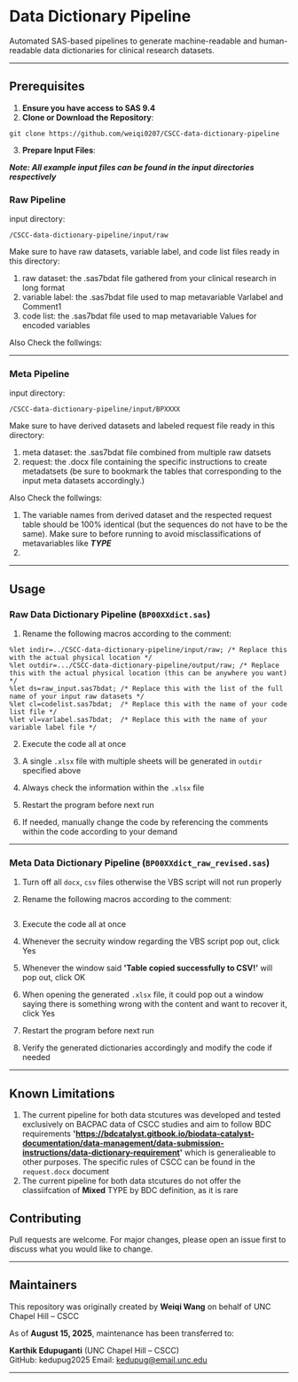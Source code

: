 # Data Dictionary Pipeline

Automated SAS-based pipelines to generate machine-readable and human-readable data dictionaries for clinical research datasets.

---

## Prerequisites
1.	**Ensure you have access to SAS 9.4**
2.	**Clone or Download the Repository**:
```
git clone https://github.com/weiqi0207/CSCC-data-dictionary-pipeline
```

3.  **Prepare Input Files**:

***Note: All example input files can be found in the input directories respectively***

### Raw Pipeline

input directory: 

```
/CSCC-data-dictionary-pipeline/input/raw
```
Make sure to have raw datasets, variable label, and code list files ready in this directory:

1. raw dataset: the .sas7bdat file gathered from your clinical research in long format
2. variable label: the .sas7bdat file used to map metavariable Varlabel and Comment1
3. code list: the .sas7bdat file used to map metavariable Values for encoded variables

Also Check the follwings:

---

### Meta Pipeline

input directory:

```
/CSCC-data-dictionary-pipeline/input/BPXXXX
```

Make sure to have derived datasets and labeled request file ready in this directory:

1. meta dataset: the .sas7bdat file combined from multiple raw datsets
2. request: the .docx file containing the specific instructions to create metadatsets (be sure to bookmark the tables that corresponding to the input meta datasets accordingly.)

Also Check the follwings:

1. The variable names from derived dataset and the respected request table should be 100% identical (but the sequences do not have to be the same). Make sure to before running to avoid misclassifications of metavariables like ***TYPE***
2. 

---


## Usage

### Raw Data Dictionary Pipeline (`BP00XXdict.sas`)

1. Rename the following macros according to the comment:

```sas
%let indir=../CSCC-data-dictionary-pipeline/input/raw; /* Replace this with the actual physical location */
%let outdir=.../CSCC-data-dictionary-pipeline/output/raw; /* Replace this with the actual physical location (this can be anywhere you want) */
%let ds=raw_input.sas7bdat; /* Replace this with the list of the full name of your input raw datasets */
%let cl=codelist.sas7bdat;  /* Replace this with the name of your code list file */
%let vl=varlabel.sas7bdat;  /* Replace this with the name of your variable label file */
```
2. Execute the code all at once

3. A single `.xlsx` file with multiple sheets will be generated in `outdir` specified above

4. Always check the information within the `.xlsx` file

5. Restart the program before next run

6. If needed, manually change the code by referencing the comments within the code according to your demand

---

### Meta Data Dictionary Pipeline (`BP00XXdict_raw_revised.sas`)

1. Turn off all `docx`, `csv` files otherwise the VBS script will not run properly

2. Rename the following macros according to the comment:

```sas

```
3. Execute the code all at once

4. Whenever the secruity window regarding the VBS script pop out, click Yes

5. Whenever the window said **'Table copied successfully to CSV!'** will pop out, click OK

6. When opening the generated `.xlsx` file, it could pop out a window saying there is something wrong with the content and want to recover it, click Yes

7. Restart the program before next run

8. Verify the generated dictionaries accordingly and modify the code if needed

---
## Known Limitations

1. The current pipeline for both data stcutures was developed and tested exclusively on BACPAC data of CSCC studies and aim to follow BDC requirements **'https://bdcatalyst.gitbook.io/biodata-catalyst-documentation/data-management/data-submission-instructions/data-dictionary-requirement'** which is generalieable to other purposes. The specific rules of CSCC can be found in the `request.docx` document
2. The current pipeline for both data stcutures do not offer the classiifcation of **Mixed** TYPE by BDC definition, as it is rare


## Contributing
Pull requests are welcome. For major changes, please open an issue first to discuss what you would like to change.

---

##  Maintainers

This repository was originally created by **Weiqi Wang** on behalf of UNC Chapel Hill – CSCC

As of **August 15, 2025**, maintenance has been transferred to:

**Karthik Edupuganti** (UNC Chapel Hill – CSCC)  
GitHub: kedupug2025
Email: kedupug@email.unc.edu

---
